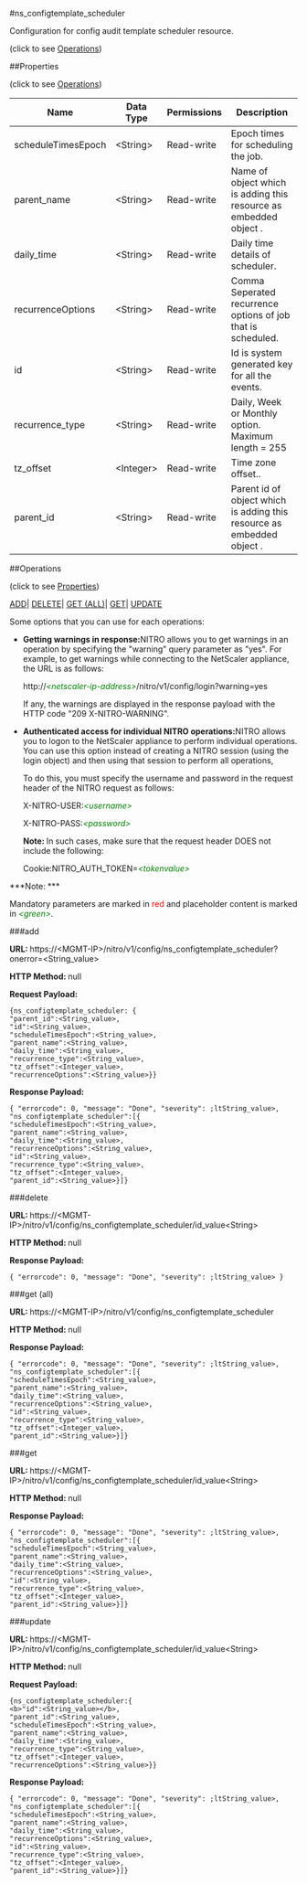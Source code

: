 #ns_configtemplate_scheduler



Configuration for config audit template scheduler resource.

<span>(click to see [Operations](#operations))</span>



##Properties 

<span>(click to see [Operations](#operations))</span>





<table><thead><tr><th>Name</th><th>Data Type</th><th>Permissions</th><th>Description</th></tr></thead><tbody><tr><td>scheduleTimesEpoch</td><td>&lt;String></td><td>Read-write</td><td>Epoch times for scheduling the job.</td></tr><tr><td>parent_name</td><td>&lt;String></td><td>Read-write</td><td>Name of object which is adding this resource as embedded object .</td></tr><tr><td>daily_time</td><td>&lt;String></td><td>Read-write</td><td>Daily time details of scheduler.</td></tr><tr><td>recurrenceOptions</td><td>&lt;String></td><td>Read-write</td><td>Comma Seperated recurrence options of job that is scheduled.</td></tr><tr><td>id</td><td>&lt;String></td><td>Read-write</td><td>Id is system generated key for all the events.</td></tr><tr><td>recurrence_type</td><td>&lt;String></td><td>Read-write</td><td>Daily, Week or Monthly option.<br>Maximum length = 255</td></tr><tr><td>tz_offset</td><td>&lt;Integer></td><td>Read-write</td><td>Time zone offset..</td></tr><tr><td>parent_id</td><td>&lt;String></td><td>Read-write</td><td>Parent id of object which is adding this resource as embedded object .</td></tr></tbody></table>

##Operations 

<span>(click to see [Properties](#properties))</span>





[ADD](#add)| [DELETE](#delete)| [GET (ALL)](#get-all)| [GET](#get)| [UPDATE](#update)





Some options that you can use for each operations:

<ul><li><p><b>Getting warnings in response:</b>NITRO allows you to get warnings in an operation by specifying the "warning" query parameter as "yes". For example, to get warnings while connecting to the NetScaler appliance, the URL is as follows:</p><p>http://<span style="color:green;font-style:italic;">&lt;netscaler-ip-address&gt;</span>/nitro/v1/config/login?warning=yes</p><p>If any, the warnings are displayed in the response payload with the HTTP code "209 X-NITRO-WARNING".</p></li><li><p><b>Authenticated access for individual NITRO operations:</b>NITRO allows you to logon to the NetScaler appliance to perform individual operations. You can use this option instead of creating a NITRO session (using the login object) and then using that session to perform all operations,</p><p>To do this, you must specify the username and password in the request header of the NITRO request as follows:</p><p>X-NITRO-USER:<span style="color:green;font-style:italic;">&lt;username&gt;</span></p><p>X-NITRO-PASS:<span style="color:green;font-style:italic;">&lt;password&gt;</span></p><p><b>Note: </b>In such cases, make sure that the request header DOES not include the following:</p><p>Cookie:NITRO_AUTH_TOKEN=<span style="color:green;font-style:italic;">&lt;tokenvalue&gt;</span></p></li></ul>







***Note: *** 

Mandatory parameters are marked in <span style="color:#FF0000;">red</span> and placeholder content is marked in <span style="color:green;font-style:italic">&lt;green&gt;</span>.



###add







<b>URL: </b>https://&lt;MGMT-IP&gt;/nitro/v1/config/ns_configtemplate_scheduler?onerror=&lt;String_value&gt;

<b>HTTP Method: </b>null

<b>Request Payload: </b>
```
{ns_configtemplate_scheduler: {
"parent_id":<String_value>,
"id":<String_value>,
"scheduleTimesEpoch":<String_value>,
"parent_name":<String_value>,
"daily_time":<String_value>,
"recurrence_type":<String_value>,
"tz_offset":<Integer_value>,
"recurrenceOptions":<String_value>}}
```

<b>Response Payload: </b>
```
{ "errorcode": 0, "message": "Done", "severity": ;ltString_value>, "ns_configtemplate_scheduler":[{
"scheduleTimesEpoch":<String_value>,
"parent_name":<String_value>,
"daily_time":<String_value>,
"recurrenceOptions":<String_value>,
"id":<String_value>,
"recurrence_type":<String_value>,
"tz_offset":<Integer_value>,
"parent_id":<String_value>}]}
```







###delete







<b>URL: </b>https://&lt;MGMT-IP&gt;/nitro/v1/config/ns_configtemplate_scheduler/id_value&lt;String&gt;

<b>HTTP Method: </b>null

<b>Response Payload: </b>
```
{ "errorcode": 0, "message": "Done", "severity": ;ltString_value> }
```







###get (all)







<b>URL: </b>https://&lt;MGMT-IP&gt;/nitro/v1/config/ns_configtemplate_scheduler

<b>HTTP Method: </b>null

<b>Response Payload: </b>
```
{ "errorcode": 0, "message": "Done", "severity": ;ltString_value>, "ns_configtemplate_scheduler":[{
"scheduleTimesEpoch":<String_value>,
"parent_name":<String_value>,
"daily_time":<String_value>,
"recurrenceOptions":<String_value>,
"id":<String_value>,
"recurrence_type":<String_value>,
"tz_offset":<Integer_value>,
"parent_id":<String_value>}]}
```







###get







<b>URL: </b>https://&lt;MGMT-IP&gt;/nitro/v1/config/ns_configtemplate_scheduler/id_value&lt;String&gt;

<b>HTTP Method: </b>null

<b>Response Payload: </b>
```
{ "errorcode": 0, "message": "Done", "severity": ;ltString_value>, "ns_configtemplate_scheduler":[{
"scheduleTimesEpoch":<String_value>,
"parent_name":<String_value>,
"daily_time":<String_value>,
"recurrenceOptions":<String_value>,
"id":<String_value>,
"recurrence_type":<String_value>,
"tz_offset":<Integer_value>,
"parent_id":<String_value>}]}
```







###update







<b>URL: </b>https://&lt;MGMT-IP&gt;/nitro/v1/config/ns_configtemplate_scheduler/id_value&lt;String&gt;

<b>HTTP Method: </b>null

<b>Request Payload: </b>
```
{ns_configtemplate_scheduler:{
<b>"id":<String_value></b>,
"parent_id":<String_value>,
"scheduleTimesEpoch":<String_value>,
"parent_name":<String_value>,
"daily_time":<String_value>,
"recurrence_type":<String_value>,
"tz_offset":<Integer_value>,
"recurrenceOptions":<String_value>}}
```

<b>Response Payload: </b>
```
{ "errorcode": 0, "message": "Done", "severity": ;ltString_value>, "ns_configtemplate_scheduler":[{
"scheduleTimesEpoch":<String_value>,
"parent_name":<String_value>,
"daily_time":<String_value>,
"recurrenceOptions":<String_value>,
"id":<String_value>,
"recurrence_type":<String_value>,
"tz_offset":<Integer_value>,
"parent_id":<String_value>}]}
```







